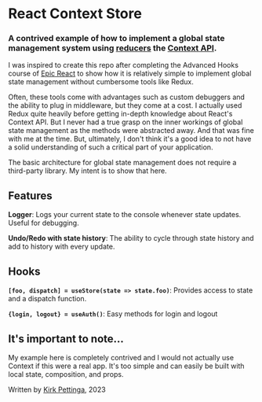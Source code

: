 # React Context Store

### A contrived example of how to implement a global state management system using [reducers](https://react.dev/reference/react/useReducer) the [Context API](https://react.dev/reference/react/useContext).

I was inspired to create this repo after completing the Advanced Hooks course of [Epic React](https://epicreact.dev/) to show how it is relatively simple to implement global state management without cumbersome tools like Redux. 

Often, these tools come with advantages such as custom debuggers and the ability to plug in middleware, but they come at a cost. I actually used Redux quite heavily before getting in-depth knowledge about React's Context API. But I never had a true grasp on the inner workings of global state management as the methods were abstracted away. And that was fine with me at the time. But, ultimately, I don't think it's a good idea to not have a solid understanding of such a critical part of your application.

The basic architecture for global state management does not require a third-party library. My intent is to show that here.

## Features

**Logger**: Logs your current state to the console whenever state updates. Useful for debugging.

**Undo/Redo with state history**: The ability to cycle through state history and add to history with every update.

## Hooks

**`[foo, dispatch] = useStore(state => state.foo)`**: Provides access to state and a dispatch function. 

**`{login, logout} = useAuth()`**: Easy methods for login and logout

## It's important to note...

My example here is completely contrived and I would not actually use Context if this were a real app. It's too simple and can easily be built with local state, composition, and props. 

Written by [Kirk Pettinga](https://www.kirkpettinga.com), 2023